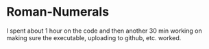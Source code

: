 # Roman-Numerals

I spent about 1 hour on the code and then another 30 min working on making sure the executable, uploading to github, etc. worked. 
